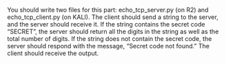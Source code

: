 You should write two files for this part: echo_tcp_server.py (on R2) and echo_tcp_client.py (on KALI). The client should send a string to the server, and the server should receive it. If the string contains the secret code “SECRET”, the server should return all the digits in the string as well as the total number of digits. If the string does not contain the secret code, the server should respond with the message, “Secret code not found.” The client should receive the output.

